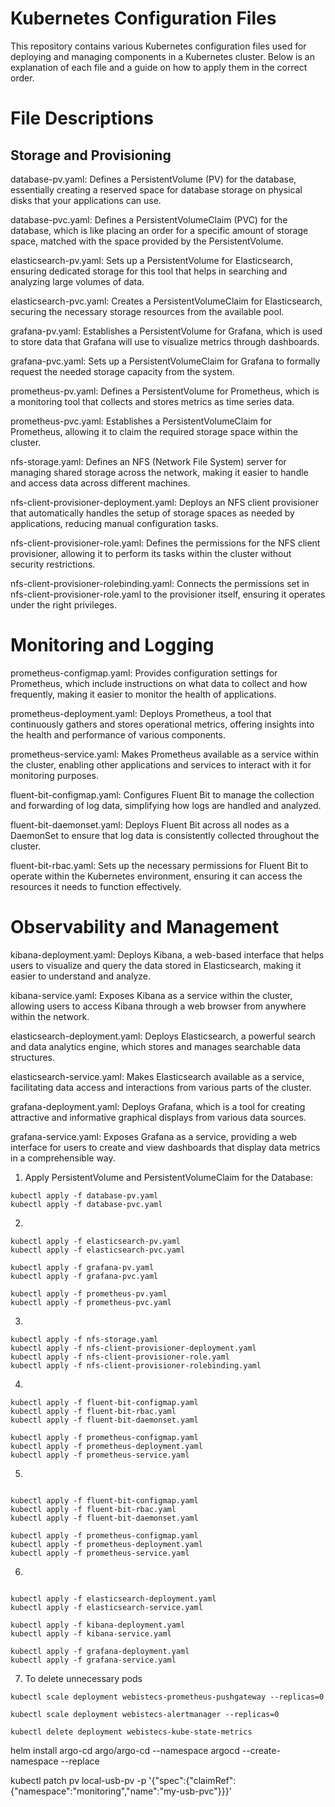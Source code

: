 # Kubernetes Configuration Files
This repository contains various Kubernetes configuration files used for deploying and managing components in a 
Kubernetes cluster. Below is an explanation of each file and a guide on how to apply them in the correct order.

# File Descriptions
## Storage and Provisioning
database-pv.yaml: Defines a PersistentVolume (PV) for the database, essentially creating a reserved space for database 
storage on physical disks that your applications can use.

database-pvc.yaml: Defines a PersistentVolumeClaim (PVC) for the database, which is like placing an order for a specific
amount of storage space, matched with the space provided by the PersistentVolume.

elasticsearch-pv.yaml: Sets up a PersistentVolume for Elasticsearch, ensuring dedicated storage for this tool that helps
in searching and analyzing large volumes of data.

elasticsearch-pvc.yaml: Creates a PersistentVolumeClaim for Elasticsearch, securing the necessary storage resources from
the available pool.

grafana-pv.yaml: Establishes a PersistentVolume for Grafana, which is used to store data that Grafana will use to
visualize metrics through dashboards.

grafana-pvc.yaml: Sets up a PersistentVolumeClaim for Grafana to formally request the needed storage capacity from the
system.

prometheus-pv.yaml: Defines a PersistentVolume for Prometheus, which is a monitoring tool that collects and stores
metrics as time series data.

prometheus-pvc.yaml: Establishes a PersistentVolumeClaim for Prometheus, allowing it to claim the required storage
space within the cluster.

nfs-storage.yaml: Defines an NFS (Network File System) server for managing shared storage across the network, making it
easier to handle and access data across different machines.

nfs-client-provisioner-deployment.yaml: Deploys an NFS client provisioner that automatically handles the setup of storage
spaces as needed by applications, reducing manual configuration tasks.

nfs-client-provisioner-role.yaml: Defines the permissions for the NFS client provisioner, allowing it to perform its tasks
within the cluster without security restrictions.

nfs-client-provisioner-rolebinding.yaml: Connects the permissions set in nfs-client-provisioner-role.yaml to the provisioner
itself, ensuring it operates under the right privileges.

# Monitoring and Logging
prometheus-configmap.yaml: Provides configuration settings for Prometheus, which include instructions on what data to collect
and how frequently, making it easier to monitor the health of applications.

prometheus-deployment.yaml: Deploys Prometheus, a tool that continuously gathers and stores operational metrics, offering
insights into the health and performance of various components.

prometheus-service.yaml: Makes Prometheus available as a service within the cluster, enabling other applications and services
to interact with it for monitoring purposes.

fluent-bit-configmap.yaml: Configures Fluent Bit to manage the collection and forwarding of log data, simplifying how logs
are handled and analyzed.

fluent-bit-daemonset.yaml: Deploys Fluent Bit across all nodes as a DaemonSet to ensure that log data is consistently
collected throughout the cluster.

fluent-bit-rbac.yaml: Sets up the necessary permissions for Fluent Bit to operate within the Kubernetes environment,
ensuring it can access the resources it needs to function effectively.

# Observability and Management
kibana-deployment.yaml: Deploys Kibana, a web-based interface that helps users to visualize and query the data stored
in Elasticsearch, making it easier to understand and analyze.

kibana-service.yaml: Exposes Kibana as a service within the cluster, allowing users to access Kibana through a web browser
from anywhere within the network.

elasticsearch-deployment.yaml: Deploys Elasticsearch, a powerful search and data analytics engine, which stores and manages
searchable data structures.

elasticsearch-service.yaml: Makes Elasticsearch available as a service, facilitating data access and interactions from various
parts of the cluster.

grafana-deployment.yaml: Deploys Grafana, which is a tool for creating attractive and informative graphical displays from various
data sources.

grafana-service.yaml: Exposes Grafana as a service, providing a web interface for users to create and view dashboards that display
data metrics in a comprehensible way.

1. Apply PersistentVolume and PersistentVolumeClaim for the Database:

```
kubectl apply -f database-pv.yaml
kubectl apply -f database-pvc.yaml
```
2. 
```
kubectl apply -f elasticsearch-pv.yaml
kubectl apply -f elasticsearch-pvc.yaml

kubectl apply -f grafana-pv.yaml
kubectl apply -f grafana-pvc.yaml

kubectl apply -f prometheus-pv.yaml
kubectl apply -f prometheus-pvc.yaml
```

3.
```
kubectl apply -f nfs-storage.yaml
kubectl apply -f nfs-client-provisioner-deployment.yaml
kubectl apply -f nfs-client-provisioner-role.yaml
kubectl apply -f nfs-client-provisioner-rolebinding.yaml
```

4. 
``` 
kubectl apply -f fluent-bit-configmap.yaml
kubectl apply -f fluent-bit-rbac.yaml
kubectl apply -f fluent-bit-daemonset.yaml

kubectl apply -f prometheus-configmap.yaml
kubectl apply -f prometheus-deployment.yaml
kubectl apply -f prometheus-service.yaml
```
5. 
```

kubectl apply -f fluent-bit-configmap.yaml
kubectl apply -f fluent-bit-rbac.yaml
kubectl apply -f fluent-bit-daemonset.yaml

kubectl apply -f prometheus-configmap.yaml
kubectl apply -f prometheus-deployment.yaml
kubectl apply -f prometheus-service.yaml
```
6.
```

kubectl apply -f elasticsearch-deployment.yaml
kubectl apply -f elasticsearch-service.yaml

kubectl apply -f kibana-deployment.yaml
kubectl apply -f kibana-service.yaml

kubectl apply -f grafana-deployment.yaml
kubectl apply -f grafana-service.yaml
```

7. To delete unnecessary pods
```
kubectl scale deployment webistecs-prometheus-pushgateway --replicas=0

kubectl scale deployment webistecs-alertmanager --replicas=0

kubectl delete deployment webistecs-kube-state-metrics
```


helm install argo-cd argo/argo-cd --namespace argocd --create-namespace --replace



kubectl patch pv local-usb-pv -p '{"spec":{"claimRef":{"namespace":"monitoring","name":"my-usb-pvc"}}}'
